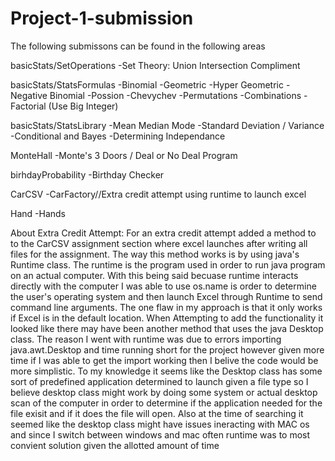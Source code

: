 # Project-1-submission
The following submissons can be found in the following areas

basicStats/SetOperations
-Set Theory: Union Intersection Compliment

basicStats/StatsFormulas
-Binomial
-Geometric
-Hyper Geometric
-Negative Binomial
-Possion
-Chevychev
-Permutations 
-Combinations
-Factorial (Use Big Integer)

basicStats/StatsLibrary
-Mean Median Mode
-Standard Deviation / Variance
-Conditional and Bayes
-Determining Independance

MonteHall
-Monte's 3 Doors / Deal or No Deal Program

birhdayProbability
-Birthday Checker

CarCSV 
-CarFactory//Extra credit attempt using runtime to launch excel

Hand
-Hands


About Extra Credit Attempt:
For an extra credit attempt added a method to to the CarCSV assignment section where excel launches after writing all files for the assignment. 
The way this method works is by using java's Runtime class. The runtime is the program used in order to run java program on an actual computer. 
With this being said becuase runtime interacts directly with the computer I was able to use os.name is order to determine the user's operating system
and then launch Excel through Runtime to send command line arguments. The one flaw in my approach is that it only works if Excel is in the default location. 
When Attempting to add the functionality it looked like there may have been another method that uses the java Desktop class. The reason I went with runtime was due to errors importing
java.awt.Desktop and time running short for the project however given more time if I was able to get the import working then I belive the code would be more simplistic. To my knowledge 
it seems like the Desktop class has some sort of predefined application determined to launch given a file type so I believe desktop class might work by doing some system or actual desktop
scan of the computer in order to determine if the application needed for the file exisit and if it does the file will open. Also at the time of searching it seemed like the desktop class 
might have issues ineracting with MAC os and since I switch between windows and mac often runtime was to most convient solution given the allotted amount of time
